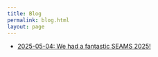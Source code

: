 ```yaml
---
title: Blog
permalink: blog.html
layout: page
---
```


* [2025-05-04: We had a fantastic SEAMS 2025!](2025-05-04-seams2025)